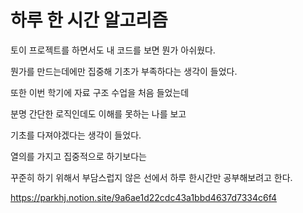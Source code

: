 # 하루 한 시간 알고리즘

토이 프로젝트를 하면서도 내 코드를 보면 뭔가 아쉬웠다.

뭔가를 만드는데에만 집중해 기초가 부족하다는 생각이 들었다.

또한 이번 학기에 자료 구조 수업을 처음 들었는데 

분명 간단한 로직인데도 이해를 못하는 나를 보고 

기초를 다져야겠다는 생각이 들었다.

열의를 가지고 집중적으로 하기보다는

꾸준히 하기 위해서 부담스럽지 않은 선에서 하루 한시간만 공부해보려고 한다.


https://parkhj.notion.site/9a6ae1d22cdc43a1bbd4637d7334c6f4